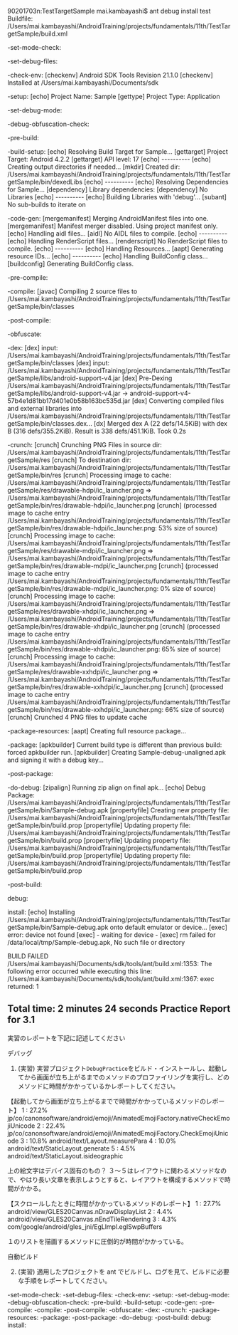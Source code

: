 90201703n:TestTargetSample mai.kambayashi$ ant debug install test
Buildfile: /Users/mai.kambayashi/AndroidTraining/projects/fundamentals/11th/TestTargetSample/build.xml

-set-mode-check:

-set-debug-files:

-check-env:
 [checkenv] Android SDK Tools Revision 21.1.0
 [checkenv] Installed at /Users/mai.kambayashi/Documents/sdk

-setup:
     [echo] Project Name: Sample
  [gettype] Project Type: Application

-set-debug-mode:

-debug-obfuscation-check:

-pre-build:

-build-setup:
     [echo] Resolving Build Target for Sample...
[gettarget] Project Target:   Android 4.2.2
[gettarget] API level:        17
     [echo] ----------
     [echo] Creating output directories if needed...
    [mkdir] Created dir: /Users/mai.kambayashi/AndroidTraining/projects/fundamentals/11th/TestTargetSample/bin/dexedLibs
     [echo] ----------
     [echo] Resolving Dependencies for Sample...
[dependency] Library dependencies:
[dependency] No Libraries
     [echo] ----------
     [echo] Building Libraries with 'debug'...
   [subant] No sub-builds to iterate on

-code-gen:
[mergemanifest] Merging AndroidManifest files into one.
[mergemanifest] Manifest merger disabled. Using project manifest only.
     [echo] Handling aidl files...
     [aidl] No AIDL files to compile.
     [echo] ----------
     [echo] Handling RenderScript files...
[renderscript] No RenderScript files to compile.
     [echo] ----------
     [echo] Handling Resources...
     [aapt] Generating resource IDs...
     [echo] ----------
     [echo] Handling BuildConfig class...
[buildconfig] Generating BuildConfig class.

-pre-compile:

-compile:
    [javac] Compiling 2 source files to /Users/mai.kambayashi/AndroidTraining/projects/fundamentals/11th/TestTargetSample/bin/classes

-post-compile:

-obfuscate:

-dex:
      [dex] input: /Users/mai.kambayashi/AndroidTraining/projects/fundamentals/11th/TestTargetSample/bin/classes
      [dex] input: /Users/mai.kambayashi/AndroidTraining/projects/fundamentals/11th/TestTargetSample/libs/android-support-v4.jar
      [dex] Pre-Dexing /Users/mai.kambayashi/AndroidTraining/projects/fundamentals/11th/TestTargetSample/libs/android-support-v4.jar -> android-support-v4-57b4e1d81bb17d401e0b58b163bc535d.jar
      [dex] Converting compiled files and external libraries into /Users/mai.kambayashi/AndroidTraining/projects/fundamentals/11th/TestTargetSample/bin/classes.dex...
       [dx] Merged dex A (22 defs/14.5KiB) with dex B (316 defs/355.2KiB). Result is 338 defs/451.1KiB. Took 0.2s

-crunch:
   [crunch] Crunching PNG Files in source dir: /Users/mai.kambayashi/AndroidTraining/projects/fundamentals/11th/TestTargetSample/res
   [crunch] To destination dir: /Users/mai.kambayashi/AndroidTraining/projects/fundamentals/11th/TestTargetSample/bin/res
   [crunch] Processing image to cache: /Users/mai.kambayashi/AndroidTraining/projects/fundamentals/11th/TestTargetSample/res/drawable-hdpi/ic_launcher.png => /Users/mai.kambayashi/AndroidTraining/projects/fundamentals/11th/TestTargetSample/bin/res/drawable-hdpi/ic_launcher.png
   [crunch]   (processed image to cache entry /Users/mai.kambayashi/AndroidTraining/projects/fundamentals/11th/TestTargetSample/bin/res/drawable-hdpi/ic_launcher.png: 53% size of source)
   [crunch] Processing image to cache: /Users/mai.kambayashi/AndroidTraining/projects/fundamentals/11th/TestTargetSample/res/drawable-mdpi/ic_launcher.png => /Users/mai.kambayashi/AndroidTraining/projects/fundamentals/11th/TestTargetSample/bin/res/drawable-mdpi/ic_launcher.png
   [crunch]   (processed image to cache entry /Users/mai.kambayashi/AndroidTraining/projects/fundamentals/11th/TestTargetSample/bin/res/drawable-mdpi/ic_launcher.png: 0% size of source)
   [crunch] Processing image to cache: /Users/mai.kambayashi/AndroidTraining/projects/fundamentals/11th/TestTargetSample/res/drawable-xhdpi/ic_launcher.png => /Users/mai.kambayashi/AndroidTraining/projects/fundamentals/11th/TestTargetSample/bin/res/drawable-xhdpi/ic_launcher.png
   [crunch]   (processed image to cache entry /Users/mai.kambayashi/AndroidTraining/projects/fundamentals/11th/TestTargetSample/bin/res/drawable-xhdpi/ic_launcher.png: 65% size of source)
   [crunch] Processing image to cache: /Users/mai.kambayashi/AndroidTraining/projects/fundamentals/11th/TestTargetSample/res/drawable-xxhdpi/ic_launcher.png => /Users/mai.kambayashi/AndroidTraining/projects/fundamentals/11th/TestTargetSample/bin/res/drawable-xxhdpi/ic_launcher.png
   [crunch]   (processed image to cache entry /Users/mai.kambayashi/AndroidTraining/projects/fundamentals/11th/TestTargetSample/bin/res/drawable-xxhdpi/ic_launcher.png: 66% size of source)
   [crunch] Crunched 4 PNG files to update cache

-package-resources:
     [aapt] Creating full resource package...

-package:
[apkbuilder] Current build type is different than previous build: forced apkbuilder run.
[apkbuilder] Creating Sample-debug-unaligned.apk and signing it with a debug key...

-post-package:

-do-debug:
 [zipalign] Running zip align on final apk...
     [echo] Debug Package: /Users/mai.kambayashi/AndroidTraining/projects/fundamentals/11th/TestTargetSample/bin/Sample-debug.apk
[propertyfile] Creating new property file: /Users/mai.kambayashi/AndroidTraining/projects/fundamentals/11th/TestTargetSample/bin/build.prop
[propertyfile] Updating property file: /Users/mai.kambayashi/AndroidTraining/projects/fundamentals/11th/TestTargetSample/bin/build.prop
[propertyfile] Updating property file: /Users/mai.kambayashi/AndroidTraining/projects/fundamentals/11th/TestTargetSample/bin/build.prop
[propertyfile] Updating property file: /Users/mai.kambayashi/AndroidTraining/projects/fundamentals/11th/TestTargetSample/bin/build.prop

-post-build:

debug:

install:
     [echo] Installing /Users/mai.kambayashi/AndroidTraining/projects/fundamentals/11th/TestTargetSample/bin/Sample-debug.apk onto default emulator or device...
     [exec] error: device not found
     [exec] - waiting for device -
     [exec] rm failed for /data/local/tmp/Sample-debug.apk, No such file or directory

BUILD FAILED
/Users/mai.kambayashi/Documents/sdk/tools/ant/build.xml:1353: The following error occurred while executing this line:
/Users/mai.kambayashi/Documents/sdk/tools/ant/build.xml:1367: exec returned: 1

Total time: 2 minutes 24 seconds
Practice Report for 3.1
------

実習のレポートを下記に記述してください

デバッグ

1. (実習) 実習プロジェクト`DebugPractice`をビルド・インストールし、起動してから画面が立ち上がるまでのメソッドのプロファイリングを実行し、どのメソッドに時間がかかっているかレポートしてください。


【起動してから画面が立ち上がるまでで時間がかかっているメソッドのレポート】
1 : 27.2% jp/co/canonsoftware/android/emoji/AnimatedEmojiFactory.nativeCheckEmojiUnicode
2 : 22.4% jp/co/canonsoftware/android/emoji/AnimatedEmojiFactory.CheckEmojiUnicode
3 : 10.8% android/text/Layout.measurePara
4 : 10.0% android/text/StaticLayout.generate
5 :  4.5% android/text/StaticLayout.isideographic

上の絵文字はデバイス固有のもの？
３〜５はレイアウトに関わるメソッドなので、やはり長い文章を表示しようとすると、レイアウトを構成するメソッドで時間がかかる。


【スクロールしたときに時間がかかっているメソッドのレポート】
1 : 27.7% android/view/GLES20Canvas.nDrawDisplayList
2 :  4.4% android/view/GLES20Canvas.nEndTileRendering
3 :  4.3% com/google/android/gles_jni/EgLlmpl.eglSwpBuffers

１のリストを描画するメソッドに圧倒的が時間がかかっている。


自動ビルド

2. (実習) 適用したプロジェクトを ant でビルドし、ログを見て、ビルドに必要な手順をレポートしてください。

-set-mode-check:
-set-debug-files:
-check-env:
-setup:
-set-debug-mode:
-debug-obfuscation-check:
-pre-build:
-build-setup:
-code-gen:
-pre-compile:
-compile:
-post-compile:
-obfuscate:
-dex:
-crunch:
-package-resources:
-package:
-post-package:
-do-debug:
-post-build:
debug:
install: